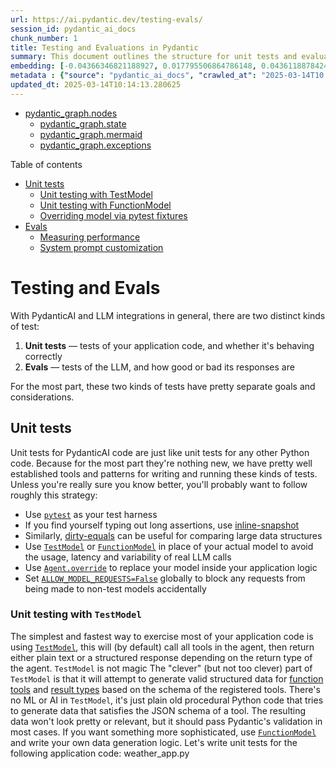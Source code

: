 ```yaml
---
url: https://ai.pydantic.dev/testing-evals/
session_id: pydantic_ai_docs
chunk_number: 1
title: Testing and Evaluations in Pydantic
summary: This document outlines the structure for unit tests and evaluations within Pydantic, including sections on unit testing with TestModel and FunctionModel, using pytest fixtures, measuring performance, and customizing system prompts.
embedding: [-0.04366346821188927, 0.017795506864786148, 0.04361188784241676, -0.026190344244241714, 0.027518559247255325, 0.00961988978087902, -0.017124950885772705, -0.00991648156195879, 0.03223823755979538, 0.061330024152994156, 0.01144457422196865, -0.06385750323534012, -0.026035601273179054, -0.010483874939382076, 0.0036880543921142817, -0.0027869956102222204, 0.018401585519313812, 0.008465761318802834, -0.02423025853931904, 0.06499228626489639, 0.05802882835268974, -0.005335428286343813, 0.033063534647226334, -0.028163325041532516, -0.02125144563615322, -0.04312186688184738, 0.0005589304491877556, 0.047351524233818054, -0.011218906380236149, -0.047274149954319, 0.07035672664642334, -0.00491955503821373, -0.038505349308252335, -0.006450871471315622, -0.008762353099882603, 0.01686704531311989, 0.0010993238538503647, 0.02354680933058262, 0.011147982440888882, 0.03917590528726578, -0.025790590792894363, -0.02849860116839409, -0.010451636277139187, 0.03670001029968262, -0.06406382471323013, 0.019136616960167885, 0.017060475423932076, 0.04448876902461052, -0.004639082122594118, -0.008272332139313221, -0.032031912356615067, 0.013823756016790867, 0.00478093046694994, -0.05410865694284439, -0.0008373882155865431, -0.003006215672940016, -0.0605047233402729, 0.004548815079033375, -0.0005762585205957294, -0.004887316841632128, 0.01846606284379959, 0.01751181110739708, -0.02211543172597885, 0.04670675843954086, -0.03208349272608757, -0.03595208376646042, -0.030948707833886147, -0.0044069672003388405, -0.027647512033581734, -0.019510582089424133, 0.04616515710949898, 0.01481669396162033, 0.021264340728521347, -0.005838344804942608, -0.01775682158768177, -0.047970496118068695, 0.048279985785484314, 0.057719338685274124, -0.014507207088172436, -0.02100643515586853, -0.017008893191814423, 0.03535889834165573, 0.001389467972330749, 0.005548200570046902, -0.0017956697847694159, -0.028575973585247993, -0.06060788780450821, -0.03133556619286537, -0.01815657503902912, -0.0441792793571949, 0.00040035860729403794, 0.008659190498292446, -0.02051641419529915, 0.017460228875279427, 0.06751976162195206, 0.04072334244847298, 0.00554497679695487, -0.03685475140810013, -0.02211543172597885, 0.011289830319583416, -0.003385014832019806, 0.005883478093892336, -0.06772609055042267, 0.012663180008530617, 0.06065946817398071, 0.017279695719480515, -0.004513353109359741, 0.012579360045492649, -0.046887293457984924, 0.009910034015774727, -0.06277429312467575, -0.012276320718228817, -0.044720884412527084, -0.004693887196481228, -0.026693260297179222, 0.004149061162024736, -0.005851239897310734, -0.03700949624180794, 0.0110319247469306, -0.07334844022989273, 0.003388238837942481, -0.0012750222813338041, 0.048151031136512756, -0.02443658374249935, 0.02580348588526249, -0.014610368758440018, -0.006763582117855549, -0.028240695595741272, -0.009471594356000423, 0.024217363446950912, -0.004664872772991657, 0.009116973727941513, 0.042244985699653625, -0.003497848752886057, -0.025597160682082176, 0.016570454463362694, -0.030871335417032242, -0.0011073834029957652, -0.004651977680623531, 0.046887293457984924, 0.01954926736652851, 0.009555413387715816, -0.028653346002101898, 0.03368251025676727, -0.027080118656158447, -0.023521017283201218, -0.030123408883810043, 0.01101258210837841, -0.008027320727705956, 0.01862080581486225, 0.033063534647226334, 0.025261882692575455, -0.03817007318139076, 0.00666041998192668, -0.02726065367460251, -0.010722437873482704, -0.005848016124218702, 0.025932438671588898, 0.037447936832904816, -0.07200732827186584, 0.01155418436974287, 0.05142643675208092, -0.018414480611681938, 0.01252777874469757, -0.038195863366127014, 0.023533912375569344, -0.05529502406716347, -0.017395753413438797, -0.028008580207824707, -0.024462373927235603, 0.013307943940162659, -0.03453360125422478, 0.028318068012595177, 0.0003000170981977135, 0.007569537963718176, -0.032470352947711945, -0.018079202622175217, -0.037293191999197006, -0.03739635646343231, -0.006776477675884962, -0.046423062682151794, -0.04500458016991615, -0.07004724442958832, -0.011296278797090054, -0.029246529564261436, -0.0014781231293454766, 0.028447020798921585, 0.0473257340490818, -0.06684920936822891, 0.002675773808732629, -0.0006266307318583131, 0.02001349814236164, 0.05668771639466286, 0.03208349272608757, 0.024771861732006073, -0.004245775751769543, 0.0791255310177803, 0.03855693340301514, 0.02361128479242325, 0.04064596816897392, -0.011418784037232399, 0.022566765546798706, 0.04629410803318024, -0.008227198384702206, 0.05173592269420624, -0.019845858216285706, -0.011380097828805447, -0.007943501695990562, -0.0589057058095932, -0.022050954401493073, -0.004429533611983061, -0.024114200845360756, 0.020090868696570396, -0.008265883661806583, -0.002919172402471304, 0.01614490896463394, -0.049698468297719955, 0.010277549736201763, 0.02098064497113228, 0.09207240492105484, -0.011863671243190765, 0.03443043678998947, 0.04964688420295715, -0.04386979341506958, -0.04405032843351364, 0.02335337921977043, 0.028008580207824707, -0.07499903440475464, 0.017898669466376305, -0.024681594222784042, -0.02072273939847946, -0.015680678188800812, -0.0348430871963501, -0.005361218936741352, -0.006347708869725466, -0.04866684228181839, -0.007543747313320637, -0.0032560620456933975, -0.021947791799902916, -0.01116732507944107, 0.00017257530998904258, 0.03053605929017067, -0.00486474996432662, -0.0005279011093080044, 0.002746697748079896, 0.015384086407721043, -0.0014015573542565107, -0.024539746344089508, 0.05134906619787216, 0.034482017159461975, 0.05761617794632912, -0.032625097781419754, 0.009310402907431126, -0.017176533117890358, -0.024036830291152, -0.002843412570655346, 0.008246541023254395, -0.003945960197597742, -0.030407104641199112, 0.012843714095652103, -0.021728571504354477, 0.048254191875457764, -0.020555099472403526, -0.00632836576551199, -0.0074341376312077045, -0.026125866919755936, -0.03623577952384949, -0.01372059341520071, -0.02536504529416561, -0.03951118513941765, 0.031361356377601624, 0.048744216561317444, 0.017743926495313644, -0.02836964838206768, 0.01332083996385336, -0.008311017416417599, 0.006873192265629768, 0.02014245092868805, 0.036803171038627625, -0.014262196607887745, -0.00894288718700409, -0.015151971951127052, 0.02549399808049202, 0.015590411610901356, -0.0024517178535461426, 0.034636761993169785, -0.027802255004644394, -0.015732260420918465, -0.00991648156195879, 0.0026096852961927652, 0.015461458824574947, 0.02697695791721344, 0.0333472341299057, -0.025687428191304207, 0.030639220029115677, -0.01427509170025587, 0.024294735863804817, 0.018324214965105057, -0.00027543545002117753, -0.016854150220751762, -0.005138774868100882, 0.02184462919831276, -0.004542367532849312, -0.023933667689561844, 0.009175002574920654, 0.0022744075395166874, 0.026925375685095787, -0.0016989550786092877, 0.004242551978677511, -0.0077113863080739975, 0.0015168091049417853, 0.04420506954193115, -0.003778321435675025, -0.0040233321487903595, -0.01927846670150757, -0.04662938788533211, 0.013449792750179768, -0.01386244222521782, 0.03298616409301758, -0.02493949979543686, -0.03517836332321167, -0.03907274454832077, 0.03156768158078194, -0.013965604826807976, -0.06292904168367386, -0.008272332139313221, 0.001913339365273714, -0.00983911007642746, -0.021767258644104004, -0.009478041902184486, -0.013991395011544228, -0.0008752681314945221, -0.023598389700055122, 0.02339206449687481, -0.0023356603924185038, 0.014287986792623997, -0.03252193331718445, 0.014455625787377357, -0.011186668649315834, 0.10192441195249557, -0.03737056627869606, -0.004693887196481228, -0.03445622697472572, -0.004600396379828453, 0.012843714095652103, 0.03690633550286293, 0.02230885997414589, 0.007459928281605244, 0.03613261505961418, 0.04283817112445831, 0.02759593166410923, -0.020245613530278206, 0.027570141479372978, 0.010941658169031143, -0.017718134447932243, -0.024217363446950912, -0.013243467546999454, 0.007550195325165987, -0.0010775630362331867, -0.015242238529026508, -0.041161783039569855, -0.017060475423932076, 0.0019762038718909025, 0.020116660743951797, -0.011373650282621384, 0.018956083804368973, -0.018453167751431465, -0.022360442206263542, -0.0403364822268486, 0.018762653693556786, 0.025236092507839203, 0.014623264782130718, -0.0014354075537994504, 0.025700323283672333, -0.014455625787377357, 0.0014515266520902514, -0.011251145042479038, -0.0021583500783890486, -0.010799809359014034, 0.042992912232875824, 0.03288300335407257, 0.010961000807583332, 0.012895295396447182, 0.0012476197443902493, 0.03615840524435043, 0.014520102180540562, 0.0007475241436623037, 0.000886551511939615, -0.01174116600304842, 0.01939452439546585, 0.01557751651853323, -0.05627506598830223, -0.03860851377248764, -0.01658334955573082, 0.041135989129543304, 0.034327276051044464, -0.017176533117890358, 0.04748047515749931, 0.07045989483594894, 0.014339568093419075, -0.019536372274160385, -0.015242238529026508, -0.05472763255238533, 0.01528092473745346, 0.00918789766728878, 0.012688970193266869, 0.01302424818277359, 0.019291361793875694, 0.011257592588663101, -0.014391149394214153, 0.025481102988123894, -0.016557559370994568, 0.02958180569112301, -0.02620323933660984, -0.020658262073993683, -0.06891245394945145, 0.043818213045597076, 0.019961915910243988, 0.02613876201212406, 0.008839724585413933, -0.06215532124042511, -0.09640522301197052, 0.012850161641836166, -0.018014727160334587, -0.04242552071809769, 0.012224739417433739, 0.059473101049661636, 0.001048548612743616, -0.005877030547708273, -0.06060788780450821, -0.0035816682502627373, -0.006170398555696011, 0.044411394745111465, 0.002885322319343686, 0.003578444244340062, -0.008633400313556194, 0.014391149394214153, 0.006544362287968397, 0.00320931663736701, 0.00043441023444756866, 0.028318068012595177, -0.03443043678998947, -0.011960386298596859, 0.05529502406716347, -0.0480220802128315, -0.03267667815089226, -0.049079492688179016, -0.051529597491025925, -0.014674846082925797, -0.042090240865945816, 0.011953938752412796, -0.011083506047725677, -0.01748601906001568, -0.007988635450601578, -0.001459586201235652, -0.07195574790239334, 0.05808040872216225, -0.009826214984059334, 0.06839664280414581, -0.002859531668946147, 0.03675159066915512, 0.024114200845360756, -0.009297507815063, 0.025532683357596397, -0.015977270901203156, 0.026319297030568123, 0.039124324917793274, 0.012179605662822723, 0.013578745536506176, -0.009826214984059334, 0.00940711796283722, -0.05101378634572029, 0.03631315007805824, 0.011141534894704819, -0.013256363570690155, -0.008659190498292446, 0.0032576739322394133, 0.011451021768152714, -0.018723968416452408, -0.015151971951127052, 0.025107139721512794, -0.01983296312391758, 0.02901441417634487, -0.005512738600373268, -0.007698491215705872, 0.08036347478628159, -0.016132013872265816, -0.04866684228181839, -0.02227017469704151, 0.006399290170520544, -0.03412095084786415, 0.00290788896381855, 0.038840629160404205, -0.014171929098665714, 0.038531139492988586, 0.007982187904417515, 0.01427509170025587, 0.03829902783036232, 0.03933065012097359, 0.00508074602112174, -0.007408346980810165, -0.014378254301846027, 0.00981976743787527, 0.058338314294815063, 0.010715990327298641, -0.013630326837301254, 0.01636412926018238, -0.022102534770965576, 0.017215218394994736, 0.03721582144498825, -0.04631989821791649, 0.03051026724278927, 0.015010123141109943, 0.03517836332321167, -0.029375482350587845, -0.009091182611882687, 0.004938898142427206, 0.03270246833562851, 0.006750687025487423, 0.008504446595907211, -0.01401718519628048, -0.02929810993373394, -0.017640763893723488, 0.022050954401493073, -0.011289830319583416, -0.022205697372555733, -0.001676388317719102, -0.008594714105129242, -0.005338652059435844, -0.016015956178307533, -0.0040233321487903595, -0.00129758904222399, 0.009058944880962372, -0.019497685134410858, -0.04582987725734711, 0.03071659244596958, 0.001292753266170621, -0.003436596132814884, -0.019265569746494293, -0.03473992273211479, 0.015796735882759094, 0.03646789491176605, -0.0010058330371975899, -0.006163951009511948, -0.011251145042479038, 0.036983706057071686, 0.006712000817060471, 0.00909763015806675, -0.0029481868259608746, -0.02215411700308323, 0.06390908360481262, -0.03445622697472572, 0.014868275262415409, -0.013127409853041172, 0.008684980683028698, 0.014919856563210487, -0.01682836003601551, -0.002886934205889702, -0.03187716752290726, 0.02211543172597885, -0.006718448828905821, -0.01418482419103384, 0.04232235625386238, -0.002503299154341221, -0.015242238529026508, 0.06112369894981384, 0.02991708368062973, -0.022076744586229324, -0.008124035783112049, 0.022076744586229324, -0.02107091248035431, -0.007085964549332857, -0.01943320967257023, -0.006325141992419958, -0.0038363502826541662, -0.007601776160299778, 0.018182365223765373, -0.025790590792894363, -0.019665325060486794, 0.01503591425716877, -0.022424917668104172, -0.03517836332321167, -0.004961464554071426, 0.02527477778494358, -0.05395391583442688, 0.02527477778494358, 0.004203866235911846, -0.0009332969784736633, -0.012701865285634995, 0.007260051090270281, 0.01574515551328659, -0.025545578449964523, -0.04276079684495926, -0.008917096070945263, -0.005918940529227257, 0.00948448944836855, 0.025932438671588898, -0.004419862292706966, -0.05931835621595383, -0.010896524414420128, 0.019729800522327423, -0.00040257498039864004, -0.010806256905198097, 0.02416578307747841, -0.005141998641192913, 0.01673809252679348, -0.006122041493654251, 0.042631845921278, -0.052174363285303116, -0.018582120537757874, -0.02221859246492386, -0.022205697372555733, 0.009355536662042141, -0.05348968505859375, 0.003086811164394021, 0.02319863624870777, -0.010509665124118328, 0.011515498161315918, 0.06014365702867508, -0.0441276989877224, -0.035745758563280106, 0.016003061085939407, 0.0048357355408370495, -0.0012371423654258251, 0.0028192338068038225, -0.03747372701764107, 0.010670856572687626, 0.007621119264513254, -0.03234139829874039, -0.00538378581404686, -0.049208447337150574, 0.05565609410405159, 0.03156768158078194, -0.000767673016525805, 0.008265883661806583, 0.0036525921896100044, -0.009091182611882687, 0.0005657810834236443, -0.003987870179116726, -0.010574141517281532, 0.018865816295146942, 0.03443043678998947, 0.0029594702646136284, -0.005503067281097174, -0.01846606284379959, -0.03623577952384949, -0.01795024983584881, 0.01757628656923771, 0.005438590422272682, -0.006982802413403988, -0.013120962306857109, -0.007266498636454344, 0.02354680933058262, 0.028085952624678612, 0.004793826024979353, 0.014094557613134384, -0.009871348738670349, -0.030742382630705833, -0.022347545251250267, 0.03468834236264229, -0.04002699628472328, 0.0023485554847866297, 0.015177762135863304, -0.00565458694472909, -0.002687057014554739, 0.054779212921857834, 0.01571936532855034, 0.0023163172882050276, 0.010896524414420128, -0.004693887196481228, -0.020413251593708992, 0.001745700603350997, -0.010677304118871689, -0.014442730695009232, 0.013282153755426407, 0.016622034832835197, 0.007563090417534113, -0.05240647867321968, -0.04405032843351364, 0.05379917100071907, -0.03657105565071106, -0.005009822081774473, -0.06071104854345322, -0.004481114912778139, 0.015732260420918465, -0.024578431621193886, 0.022283069789409637, 0.006151055917143822, -0.009600547142326832, 0.015822526067495346, 0.006615286227315664, -0.0209161676466465, -0.04884737730026245, -0.014120347797870636, -0.014287986792623997, 0.004464996047317982, -0.02379181981086731, 0.02162540890276432, -0.023443646728992462, -0.07381267100572586, -0.0129920095205307, -0.003075527958571911, 0.003971750847995281, 0.011902357451617718, -0.024849234148859978, -0.001811788883060217, 0.0017634315881878138, 0.02664167992770672, 0.04126494377851486, -0.020993540063500404, -0.03747372701764107, 0.019484790042042732, -0.017653658986091614, 0.01082560047507286, -0.04637148231267929, -0.014868275262415409, 0.03443043678998947, 0.003707397263497114, 0.010077673010528088, -0.004980807658284903, -0.04196128994226456, 0.03688054531812668, 0.0017215218394994736, -0.00937487930059433, 0.01211512926965952, -0.03069080226123333, -0.01884002611041069, 0.020903272554278374, -0.00983911007642746, -0.041007038205862045, 0.0003320538380648941, 0.002076142467558384, 0.0201682411134243, -0.03280562907457352, 0.007698491215705872, -0.02069694921374321, -0.043482933193445206, 0.009478041902184486, -0.035126782953739166, 0.009716604836285114, -0.050291649997234344, 0.025390835478901863, -0.021922001615166664, -0.018014727160334587, -0.006776477675884962, -0.011206011287868023, 0.001096906024031341, 0.06880929321050644, -0.02171567641198635, -0.01293398067355156, 0.012901742942631245, 0.010354922153055668, -0.0032979717943817377, 0.0071633365005254745, -0.012514883652329445, -0.0074470327235758305, -0.019162409007549286, -0.02007797360420227, -0.04002699628472328, 0.04505616053938866, -0.02589375153183937, -0.014584578573703766, -0.022128326818346977, 0.0044521004892885685, -0.012418168596923351, -0.04582987725734711, 0.04198708012700081, -0.0016135238111019135, 0.012953323312103748, 0.014133242890238762, -0.02001349814236164, -0.027544349431991577, 0.012140920385718346, 0.02898862212896347, 0.025764798745512962, -0.028266485780477524, 0.016622034832835197, 0.016299651935696602, 0.03796374797821045, 0.03069080226123333, -0.001404781243763864, 0.018595015630126, 0.017008893191814423, -0.0023001981899142265, 0.016312548890709877, 0.00836904626339674, -0.005438590422272682, 0.0032673452515155077, -0.026319297030568123, -0.03626156970858574, -0.04123915359377861, 0.00113478593993932, -0.0030191109981387854, 0.007318079937249422, 0.030793964862823486, -0.008813934400677681, -0.001000191317871213, -0.11502603441476822, 0.000491633138153702, -0.015474353916943073, -0.03553943336009979, 0.021909106522798538, -0.010219520889222622, -0.016325443983078003, -0.0034462676849216223, -0.022657033056020737, -0.002946574939414859, 0.000995355541817844, -0.02397235296666622, -0.012850161641836166, -0.022257279604673386, 0.044695090502500534, -0.05410865694284439, 0.00755664287135005, 0.004252223297953606, 0.044411394745111465, 0.0011509050382301211, 0.003571996698155999, 0.014984332956373692, -0.02880808897316456, 0.00666041998192668, -0.025532683357596397, -0.028447020798921585, -0.004132941830903292, 0.014997228048741817, 0.03566838428378105, 0.015951480716466904, -0.036029454320669174, -0.04031069204211235, 0.00666041998192668, 0.001123502617701888, -0.042244985699653625, 0.03721582144498825, 0.012495541013777256, 0.04374083876609802, -0.018337110057473183, -0.0026032377500087023, -0.002593566197901964, 0.010877180844545364, -0.01081270445138216, 0.03365672007203102, 0.028292277827858925, -0.0410844087600708, -0.03257351368665695, -0.007356765680015087, 0.009639233350753784, -0.015100390650331974, -0.01090297196060419, 0.007337423041462898, 0.006969906855374575, 0.024952394887804985, 0.014803798869252205, 0.017743926495313644, -0.040697552263736725, -0.0038331265095621347, -0.018362900242209435, 0.05436656251549721, -0.01976848766207695, 0.008871963247656822, -0.03688054531812668, -0.03226402774453163, -0.04933739826083183, -0.013333735056221485, -0.028111742809414864, 0.028653346002101898, -0.022283069789409637, -0.01347558293491602, -0.0013201558031141758, 0.030278151854872704, -0.005164565518498421, -0.021573828533291817, -0.006731343921273947, -0.02602270431816578, 0.007949949242174625, 0.011760508641600609, -0.00825943611562252, -0.0154872490093112, 0.024449478834867477, 0.0027934431564062834, 0.017034685239195824, 0.028111742809414864, 0.008349703624844551, 0.012901742942631245, -0.0011331740533933043, -0.007079517003148794, -0.006518571637570858, 0.00945225078612566, -0.0026725498028099537, 0.002205095486715436, -0.007550195325165987, 0.01881423592567444, -0.03863430395722389, 0.013282153755426407, -0.005583662539720535, -0.0024613894056528807, 0.009336193092167377, 0.0029111127369105816, 0.019536372274160385, 0.04541723057627678, -0.010412951000034809, -0.0006645106477662921, -0.037912167608737946, 0.0364421047270298, -0.004768035374581814, -0.05080746114253998, -0.00254037301056087, 0.006312246900051832, 0.03502362221479416, 0.0123923784121871, 0.00039713477599434555, 0.027621721848845482, -0.039769090712070465, -0.001221023267135024, 0.0838194191455841, -0.022373337298631668, -0.010109911672770977, 0.005706167779862881, 0.032599303871393204, -0.0006552421837113798, -0.011947491206228733, 0.014752217568457127, -0.022012269124388695, -0.009755291044712067, -0.014365358278155327, 0.007588881067931652, -0.03226402774453163, 0.005235489923506975, 0.018582120537757874, 0.019097931683063507, -0.018582120537757874, 0.033398814499378204, -0.032625097781419754, -0.026770632714033127, 0.04933739826083183, -0.014842484146356583, 0.010883629322052002, 0.002253452781587839, 0.008968677371740341, -0.006437975913286209, 0.0410328283905983, -0.014159034006297588, -0.042219195514917374, -0.022347545251250267, -0.003923393320292234, -0.01231500692665577, 0.006173622328788042, -0.010283997282385826, 0.022966520860791206, 0.024552641436457634, -0.013256363570690155, 0.03443043678998947, -0.030432896688580513, 0.022992311045527458, -0.026925375685095787, -0.050781670957803726, -0.011038372293114662, -0.026035601273179054, -0.02221859246492386, 0.05379917100071907, -0.0271317008882761, -0.012456854805350304, -0.0021986477077007294, -0.02443658374249935, -0.020039288327097893, -0.014468520879745483, -0.006209084298461676, 0.015770945698022842, 0.01177340466529131, 0.009336193092167377, 0.03422411158680916, 0.02215411700308323, 0.029556015506386757, 0.06292904168367386, 0.031722426414489746, 0.003849245607852936, -0.02958180569112301, 0.013359525240957737, -0.013540059328079224, 0.012269873172044754, 0.010483874939382076, 0.01945899985730648, 0.04949214309453964, -0.02580348588526249, -0.0036558161955326796, 0.015061704441905022, 0.0038750360254198313, 0.042244985699653625, 0.012882399372756481, -0.0024372106418013573, 0.0005053343484178185, 0.028782298788428307, -0.0014120348496362567, -0.008362598717212677, 0.03486887738108635, 0.010728885419666767, 0.020284298807382584, -0.005567543674260378, -0.014094557613134384, 0.028395438566803932, 0.028266485780477524, -0.018956083804368973, -0.012063547968864441, 0.04748047515749931, 0.034507811069488525, -0.042116034775972366, -0.0053773378022015095, 0.01967822015285492, 0.011328516528010368, 0.009046049788594246, 0.018711073324084282, 0.008652742952108383, -0.020116660743951797, 0.0005557066178880632, -0.04080071300268173, 0.0020374564919620752, -0.017408648505806923, -0.01062572281807661, -0.02159961871802807, -0.003038453869521618, -0.007924159057438374, 0.010400054976344109, -0.0016481798375025392, 0.03375988081097603, -0.001961696660146117, 0.001800505560822785, 0.015177762135863304, 0.018762653693556786, -0.029994456097483635, 0.021509351208806038, -0.05998891219496727, 0.0027160714380443096, 0.01016149204224348, -0.021573828533291817, 0.010503217577934265, -0.008581819012761116, 0.010761124081909657, -0.009381326846778393, -0.01008412055671215, 0.016248071566224098, 0.000212167899007909, -0.0181952603161335, -0.0020455161575227976, 0.03252193331718445, 0.06323852390050888, 0.029220737516880035, -0.02116117812693119, -0.03025236167013645, -0.005470829084515572, 0.020658262073993683, 0.00124359002802521, -0.013172543607652187, 0.03626156970858574, -0.029788130894303322, 0.03205770254135132, 0.009503832086920738, 0.0038524693809449673, 0.005580438766628504, -0.013217677362263203, 0.02991708368062973, -0.0009969675447791815, 0.0010074449237436056, -0.021148283034563065, -0.027363816276192665, -0.007414794526994228, -0.011966833844780922, 0.042683426290750504, -0.013449792750179768, -0.03437885642051697, 0.03035552427172661, 0.004087808541953564, 0.019936125725507736, -0.036493685096502304, 0.01673809252679348, -0.031258195638656616, -0.019949020817875862, -0.01418482419103384, -0.0026129090692847967, -0.014855380170047283, 1.9506651369738393e-05, 0.03360513970255852, 0.0015256745973601937, 0.03378567099571228, -0.025751903653144836, -0.026074286550283432, -0.03394041582942009, 0.010064777918159962, 0.033115118741989136, 0.0001281469885725528, 0.02772488445043564, 0.023649970069527626, -0.02109670266509056, 0.0035268631763756275, 0.003933065105229616, -0.026693260297179222, -0.010245312005281448, 0.010019644163548946, -0.05483079329133034, 0.03971750661730766, 0.02118697017431259, -0.00546115729957819, 0.019381627440452576, -0.008626952767372131, -0.006102698389440775, 0.0010743392631411552, -0.0573582723736763, 0.02125144563615322, 0.015061704441905022, -0.03182558715343475, -0.025442417711019516, 0.01611911877989769, -0.008762353099882603, 0.010928762145340443, 0.011405888013541698, -0.04946635290980339, -0.016080433502793312, -0.016003061085939407, 0.0017344171646982431, 0.006686210632324219, 0.020039288327097893, -0.0007052114233374596, -0.011528393253684044, -0.009168555028736591, -0.0010872345883399248, 0.0016135238111019135, -0.016944417729973793, 0.02264413796365261, -0.011225353926420212, 0.04405032843351364, -0.00018667955009732395, 0.024552641436457634, 0.010058330371975899, -0.030303943902254105, -0.01927846670150757, -0.05258701369166374, -0.04420506954193115, 0.0010791750391945243, -0.025790590792894363, -0.025158720090985298, 0.001254873350262642, -0.01788577437400818, -0.0077178338542580605, 0.01440404448658228, 0.0011629944201558828, 0.008639847859740257, -0.01372059341520071, -0.007234260439872742, 0.02069694921374321, 0.06014365702867508, 0.009677918627858162, -0.019072141498327255, -0.003102930262684822, 0.02963338792324066, 0.043018702417612076, 0.01364322192966938, 0.006982802413403988, -0.011380097828805447, -0.018865816295146942, -0.041135989129543304, 0.03770584240555763, 0.010806256905198097, -0.013282153755426407, 0.006341261323541403, -0.017060475423932076, -0.00022546616673935205, -0.018337110057473183, 0.019497685134410858, 0.016170699149370193, 0.027080118656158447, 0.011057715862989426, -0.017937354743480682, -0.011779852211475372, 0.011644450947642326, -0.01571936532855034, 0.025597160682082176, -0.020155346021056175, -0.008156274445354939, 0.023030996322631836, -0.0035365347284823656, -0.02793120965361595, -0.015951480716466904, 0.02385629527270794, -0.025455312803387642, 0.0037750976625829935, 0.030174989253282547, 0.014287986792623997, -0.007956396788358688, 0.02341785468161106, 0.01989744044840336, -0.018092099577188492, -0.03363092988729477, -0.007775862701237202, 0.009684366174042225, 0.002766040852293372, 0.0026789975818246603, 0.0008881634566932917, 0.014171929098665714, 0.03143873065710068, -0.028859669342637062, -0.00032963597914204, 0.008136930875480175, -0.0036622637417167425, 0.01302424818277359, -0.03969171643257141, 0.00894288718700409, 0.028859669342637062, 0.029968665912747383, 0.023508122190833092, -0.01427509170025587, 0.02582927606999874, -0.01019373070448637, 0.031232403591275215, -0.019936125725507736, -0.021019330248236656, 0.006544362287968397, -0.00034091935958713293, -0.01667361706495285, 0.02069694921374321, -0.0077436245046556, 0.01958795264363289, 0.0032786286901682615, -0.017344171181321144, 0.013217677362263203, 0.016041746363043785, 0.021045120432972908, -0.02960759773850441, 0.022038059309124947, 0.041754964739084244, -0.014803798869252205, -0.015293819829821587, -0.02726065367460251, 0.015848318114876747, -0.00886551570147276, -0.015874108299613, 0.008788143284618855, -0.015732260420918465, -0.026590097695589066, 0.007234260439872742, 0.0018633700674399734, 0.006492780987173319, -0.019626639783382416, 0.03375988081097603, 0.0020793662406504154, 0.009175002574920654, -0.0015450174687430263, 0.02914336696267128, -0.004103927407413721, 0.008949334733188152, -0.007156888488680124, -0.0028240696992725134, -0.027183281257748604, 0.038376398384571075, 0.014494311064481735, 0.022540975362062454, -0.02416578307747841, -0.03205770254135132, -0.0007793593686074018, 0.02317284420132637, -0.0024630012921988964, -0.00478737847879529, 0.0182210523635149, -0.016699407249689102, -0.003091647056862712, 0.009993853978812695, -0.034817297011613846, 0.024462373927235603, -0.03272825852036476, -0.01757628656923771, -0.0005444232374429703, 0.021303027868270874, -0.012437512166798115, 0.016596244648098946, -0.0031174374744296074, 0.035874709486961365, 0.027776464819908142, -0.01645439676940441, -0.03871167451143265, -0.008691429160535336, -0.014687741175293922, -0.014687741175293922, -0.0051742373034358025, -0.016415709629654884, -0.0018794892821460962, -0.02165120095014572, -0.00747282337397337, -0.0302265714854002, -0.030613429844379425, 0.016789674758911133, 0.005254832562059164, 0.03984646126627922, -0.005367666482925415, -0.03551364317536354, -0.015732260420918465, 0.011431679129600525, 0.011876566335558891, 0.017163638025522232, -0.0005831090966239572, 0.03688054531812668, 0.0022663481067866087, 0.030871335417032242, 0.02063247188925743, 0.010367817245423794, -0.00020521653641480953, -0.01983296312391758, -0.0012830818304792047, -0.06143318489193916, -0.03239298239350319, -0.001968144439160824, 0.015177762135863304, -0.005577214993536472, -0.013333735056221485, 0.03130977600812912, 0.04139389842748642, 0.006531466729938984, 0.027157491073012352, 0.015435667708516121, 0.014171929098665714, 0.004761587828397751, -0.00025830886443145573, -0.018027622252702713, 0.01865949109196663, 0.0007684789597988129, 0.020645366981625557, -0.027956999838352203, 0.03829902783036232, -0.018079202622175217, 7.75102944317041e-06, -0.016634929925203323, 0.011470364406704903, 0.023456541821360588, -0.0057158395648002625, -0.010941658169031143, -0.003800888080149889, 0.006321918219327927, 0.008794590830802917, -0.01481669396162033, -0.00720202224329114, -0.01963953487575054, 0.012940428219735622, -0.02710591070353985, -0.001972980098798871, 0.005158117972314358, -0.007801653351634741, 0.019961915910243988, -0.0041812993586063385, 0.001761819701641798, 0.023121263831853867, 0.005316085182130337, -0.001811788883060217, -0.0147264264523983, -0.010090568102896214, 0.002074530581012368, -0.04585566744208336, 0.04134231433272362, -0.0007958814967423677, 0.015151971951127052, 0.022102534770965576, -0.0026419234927743673, 0.01457168348133564, -0.012495541013777256, 0.0032125404104590416, 0.006376723293215036, 0.04281238093972206, 0.010316235944628716, 0.020838797092437744, -0.002622580621391535, 0.009310402907431126, -0.03051026724278927, -0.010167940519750118, 0.017099160701036453, 0.014919856563210487, -0.017150742933154106, 0.0065604811534285545, -0.024797651916742325, 0.03270246833562851, -0.003736411686986685, 0.0154872490093112, 0.016544664278626442, 0.015151971951127052, -0.011218906380236149, -0.03084554523229599, 0.009716604836285114, -0.015590411610901356, -0.0007688819896429777, -0.009413565509021282, -0.005693272687494755, 0.013823756016790867, -0.015306714922189713, 0.0020148898474872112, 0.0449787899851799, -0.021212760359048843, 0.017034685239195824, -0.005261280108243227, 0.008846172131597996, 0.029117576777935028, 0.020954854786396027, -0.016712302342057228, -0.01356585044413805, 0.0076662530191242695, 0.013449792750179768, -0.004697110969573259, -0.019600847736001015, -0.004229656886309385, -0.014094557613134384, 0.03069080226123333, 0.017021790146827698, -0.020877482369542122, -0.014752217568457127, -0.01698310300707817, 0.005899597425013781, 0.009968062862753868, -0.011973281390964985, 0.03383725509047508, 0.02432052604854107, -0.02759593166410923, -0.027157491073012352, -0.06334169209003448, 0.011418784037232399, 0.014442730695009232, -0.004368280991911888, 0.010342026129364967, -0.0024678371846675873, -0.006602391134947538, -0.005209699273109436, -0.0036945019382983446, 0.008001530542969704, -0.005712615791708231, -0.060040492564439774, 0.006512124091386795, -0.0022405574563890696, -0.02790541760623455, 0.01282437052577734, -0.0182210523635149, 0.020813006907701492, -0.007659805007278919, -0.002179304836317897, 0.006373499520123005, 0.013914023526012897, 0.018233947455883026, -0.009961615316569805, 0.007891920395195484, 0.01589989848434925, -0.00432314770296216, 0.01062572281807661, 0.026125866919755936, -0.030329734086990356, -0.02586796134710312, 0.019446104764938354, -0.032160867005586624, -0.03069080226123333, 0.011212458834052086, 0.019046351313591003, 0.005893149878829718, 0.026087181642651558, 0.02361128479242325, 0.018104994669556618, -0.06329010426998138, 0.01862080581486225, 0.014004290103912354, -0.0004980807425454259, 0.02252808026969433, -0.020090868696570396, 0.014778007753193378, 0.018079202622175217, -0.01266962755471468, 0.0031851378735154867, -0.014829589053988457, 0.03332144394516945, -0.016067538410425186, -0.01372059341520071, -0.008130483329296112, -0.01157352700829506, 0.00364292087033391, 0.02849860116839409, -0.03321827948093414, 0.0020455161575227976, 0.004265118855983019, 0.007021488156169653, 0.005673929583281279, 0.026615887880325317, 0.02880808897316456, -0.006105922162532806, 0.011921700090169907, 0.0182210523635149, -0.024294735863804817, 0.014868275262415409, 0.016003061085939407, 0.0077500720508396626, -0.05642981082201004, -0.010354922153055668, -0.023404959589242935, -0.020181136205792427, -0.0271317008882761, 0.002509746700525284, 0.02217990718781948, -0.00845931377261877, -0.010954553261399269, -0.007221365347504616, 0.0024178677704185247, 0.004819616675376892, 0.03473992273211479, -0.05390233173966408, -0.02308257855474949, -0.002935291500762105, 0.01302424818277359, 0.030613429844379425, -0.025468207895755768, -0.009084735065698624, -0.01386244222521782, 0.011019029654562473, 0.020813006907701492, 0.010961000807583332, -0.02867913618683815, -0.006815163418650627, -0.030768172815442085, -0.037602681666612625, -0.005087194032967091, 0.005586886312812567, -0.004468219820410013, 0.024887919425964355, 0.03623577952384949, -0.003107766155153513, -0.01815657503902912, -0.020039288327097893, -0.03100028820335865, -0.013694803230464458, -0.011560631915926933, -0.023366274312138557, 0.026615887880325317, -0.02855018340051174, 0.04809945076704025, 0.0019971588626503944, -0.010696646757423878, 0.02589375153183937, -0.005751301534473896, -0.001383826369419694, 0.009091182611882687]
metadata : {"source": "pydantic_ai_docs", "crawled_at": "2025-03-14T10:14:13.280625", "url_path": "/testing-evals/", "chunk_size": 3916}
updated_dt: 2025-03-14T10:14:13.280625
---
```

* [ pydantic_graph.nodes  ](https://ai.pydantic.dev/api/pydantic_graph/nodes/)
    * [ pydantic_graph.state  ](https://ai.pydantic.dev/api/pydantic_graph/state/)
    * [ pydantic_graph.mermaid  ](https://ai.pydantic.dev/api/pydantic_graph/mermaid/)
    * [ pydantic_graph.exceptions  ](https://ai.pydantic.dev/api/pydantic_graph/exceptions/)


Table of contents 
  * [ Unit tests  ](https://ai.pydantic.dev/testing-evals/#unit-tests)
    * [ Unit testing with TestModel  ](https://ai.pydantic.dev/testing-evals/#unit-testing-with-testmodel)
    * [ Unit testing with FunctionModel  ](https://ai.pydantic.dev/testing-evals/#unit-testing-with-functionmodel)
    * [ Overriding model via pytest fixtures  ](https://ai.pydantic.dev/testing-evals/#overriding-model-via-pytest-fixtures)
  * [ Evals  ](https://ai.pydantic.dev/testing-evals/#evals)
    * [ Measuring performance  ](https://ai.pydantic.dev/testing-evals/#measuring-performance)
    * [ System prompt customization  ](https://ai.pydantic.dev/testing-evals/#system-prompt-customization)


# Testing and Evals
With PydanticAI and LLM integrations in general, there are two distinct kinds of test:
  1. **Unit tests** — tests of your application code, and whether it's behaving correctly
  2. **Evals** — tests of the LLM, and how good or bad its responses are


For the most part, these two kinds of tests have pretty separate goals and considerations.
## Unit tests
Unit tests for PydanticAI code are just like unit tests for any other Python code.
Because for the most part they're nothing new, we have pretty well established tools and patterns for writing and running these kinds of tests.
Unless you're really sure you know better, you'll probably want to follow roughly this strategy:
  * Use [`pytest`](https://docs.pytest.org/en/stable/) as your test harness
  * If you find yourself typing out long assertions, use [inline-snapshot](https://15r10nk.github.io/inline-snapshot/latest/)
  * Similarly, [dirty-equals](https://dirty-equals.helpmanual.io/latest/) can be useful for comparing large data structures
  * Use [`TestModel`](https://ai.pydantic.dev/api/models/test/#pydantic_ai.models.test.TestModel) or [`FunctionModel`](https://ai.pydantic.dev/api/models/function/#pydantic_ai.models.function.FunctionModel) in place of your actual model to avoid the usage, latency and variability of real LLM calls
  * Use [`Agent.override`](https://ai.pydantic.dev/api/agent/#pydantic_ai.agent.Agent.override) to replace your model inside your application logic
  * Set [`ALLOW_MODEL_REQUESTS=False`](https://ai.pydantic.dev/api/models/base/#pydantic_ai.models.ALLOW_MODEL_REQUESTS) globally to block any requests from being made to non-test models accidentally


### Unit testing with `TestModel`
The simplest and fastest way to exercise most of your application code is using [`TestModel`](https://ai.pydantic.dev/api/models/test/#pydantic_ai.models.test.TestModel), this will (by default) call all tools in the agent, then return either plain text or a structured response depending on the return type of the agent.
`TestModel` is not magic
The "clever" (but not too clever) part of `TestModel` is that it will attempt to generate valid structured data for [function tools](https://ai.pydantic.dev/tools/) and [result types](https://ai.pydantic.dev/results/#structured-result-validation) based on the schema of the registered tools.
There's no ML or AI in `TestModel`, it's just plain old procedural Python code that tries to generate data that satisfies the JSON schema of a tool.
The resulting data won't look pretty or relevant, but it should pass Pydantic's validation in most cases. If you want something more sophisticated, use [`FunctionModel`](https://ai.pydantic.dev/api/models/function/#pydantic_ai.models.function.FunctionModel) and write your own data generation logic.
Let's write unit tests for the following application code:
weather_app.py